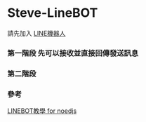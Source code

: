 # Steve-LineBOT

請先加入
[LINE機器人](https://line.me/R/ti/p/%40qxo4059)

### 第一階段 先可以接收並直接回傳發送訊息


### 第二階段 


### 參考
[LINEBOT教學 for noedjs](https://medium.com/pyradise/%E4%BD%BF%E7%94%A8node-js%E5%BB%BA%E7%BD%AE%E4%BD%A0%E7%9A%84%E7%AC%AC%E4%B8%80%E5%80%8Bline-bot-590b7ba7a28a)